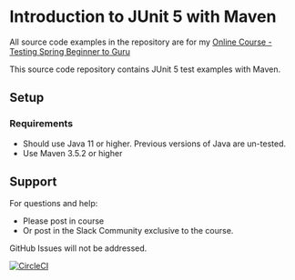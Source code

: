 # Introduction to JUnit 5 with Maven

All source code examples in the repository are for my [Online Course - Testing Spring Beginner to Guru](https://www.udemy.com/testing-spring-boot-beginner-to-guru/?couponCode=GITHUB_REPO)

This source code repository contains JUnit 5 test examples with Maven.

## Setup
### Requirements
* Should use Java 11 or higher. Previous versions of Java are un-tested.
* Use Maven 3.5.2 or higher

## Support
For questions and help:
* Please post in course
* Or post in the Slack Community exclusive to the course.

GitHub Issues will not be addressed.

[![CircleCI](https://dl.circleci.com/status-badge/img/circleci/8getJp5gpg6RdvpEr4MRyP/4o7MN92ek2vs6kV2gfLVNn/tree/master.svg?style=svg)](https://dl.circleci.com/status-badge/redirect/circleci/8getJp5gpg6RdvpEr4MRyP/4o7MN92ek2vs6kV2gfLVNn/tree/master)
